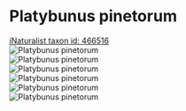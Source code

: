 
Platybunus pinetorum
====================
  
[iNaturalist taxon id: 466516](https://www.inaturalist.org/taxa/466516)  
![Platybunus pinetorum](https://inaturalist-open-data.s3.amazonaws.com/photos/199400162/medium.jpeg)  
![Platybunus pinetorum](https://inaturalist-open-data.s3.amazonaws.com/photos/134523848/medium.jpg)  
![Platybunus pinetorum](https://inaturalist-open-data.s3.amazonaws.com/photos/134523770/medium.jpg)  
![Platybunus pinetorum](https://inaturalist-open-data.s3.amazonaws.com/photos/199400162/medium.jpeg)  
![Platybunus pinetorum](https://inaturalist-open-data.s3.amazonaws.com/photos/134523848/medium.jpg)  
![Platybunus pinetorum](https://inaturalist-open-data.s3.amazonaws.com/photos/134523770/medium.jpg)